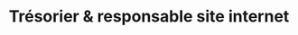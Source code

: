 ---
draft: false
name: "Baptiste CASSETTE"
title: "Trésorier & responsable site internet"
avatar: {
    src: "../../public/k7.jpg",
    alt: "Robert Palmer"
}
publishDate: "2023-12-09 "
href : 'https://pornhub.com'
---